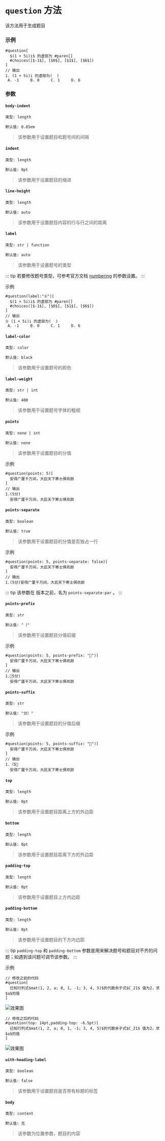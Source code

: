# `question` 方法

该方法用于生成题目

### 示例
```typst
#question[
  $(1 + 5i)i$ 的虚部为 #paren[]
  #choices([$-1$], [$0$], [$1$], [$6$])
]
// 输出
1. (1 + 5i)i 的虚部为(  )
 A. -1     B. 0     C. 1     D. 6
```
### 参数

#### `body-indent`

`类型: length`

`默认值: 0.85em`

>该参数用于设置题目和题号间的间隔

#### `indent`

`类型: length`

`默认值: 0pt`

>该参数用于设置题目的缩进

#### `line-height`

`类型: length`

`默认值: auto`

>该参数用于设置题目内容的行与行之间的距离

#### `label`

`类型: str | function`

`默认值: auto`

>该参数用于设置题号的类型

::: tip
若要修改题号类型，可参考官方文档 [numbering](https://typst.app/docs/reference/model/numbering/) 的参数设置。
:::

示例

```typst
#question(label:"①")[
  $(1 + 5i)i$ 的虚部为 #paren[]
  #choices([$-1$], [$0$], [$1$], [$6$])
]
// 输出
① (1 + 5i)i 的虚部为(  )
 A. -1     B. 0     C. 1     D. 6
```

#### `label-color`

`类型: color`

`默认值: black`

>该参数用于设置题号的颜色

#### `label-weight`

`类型: str | int`

`默认值: 400`

>该参数用于设置题号字体的粗细

#### `points`

`类型: none | int`

`默认值: none`

>该参数用于设置题目的分值

示例

```typst
#question(points: 5)[
  安得广厦千万间，大庇天下寒士俱欢颜
]
// 输出
1.(5分)
  安得广厦千万间，大庇天下寒士俱欢颜
```

#### `points-separate` <Badge type="warning" text="^0.1.3" />

`类型: boolean`

`默认值: true`

>该参数用于设置题目的分值是否独占一行

示例

```typst
#question(points: 5, points-separate: false)[
  安得广厦千万间，大庇天下寒士俱欢颜
]
// 输出
1.(5分)安得广厦千万间，大庇天下寒士俱欢颜
```

::: tip
该参数在 <Badge type="warning" text="0.1.3" /> 版本之前，名为 `points-separate-par` 。
:::

#### `points-prefix`

`类型: str`

`默认值: "（"`

>该参数用于设置题目分值前缀

示例

```typst
#question(points: 5, points-prefix: "🧡")[
  安得广厦千万间，大庇天下寒士俱欢颜
]
// 输出
1.🧡5分)
  安得广厦千万间，大庇天下寒士俱欢颜
```

#### `points-suffix`

`类型: str`

`默认值: "分）"`

>该参数用于设置题目的分值后缀

示例

```typst
#question(points: 5, points-suffix: "🧡")[
  安得广厦千万间，大庇天下寒士俱欢颜
]
// 输出
1.（5🧡
  安得广厦千万间，大庇天下寒士俱欢颜
```

#### `top`

`类型: length`

`默认值: 0pt`

>该参数用于设置题目距离上方的外边距

#### `bottom`

`类型: length`

`默认值: 0pt`

>该参数用于设置题目距离下方的外边距

#### `padding-top` <Badge type="warning" text="^0.1.7" />

`类型: length`

`默认值: 0pt`

>该参数用于设置题目上方内边距

#### `padding-bottom` <Badge type="warning" text="^0.1.7" />

`类型: length`

`默认值: 0pt`

>该参数用于设置题目的下方内边距

::: tip
`padding-top` 和 `padding-bottom` 参数是用来解决题号和题目对不齐的问题；如遇到该问题可调节该参数。
:::

示例

```typst
// 修改之前的代码
#question[
  已知行列式$mat(1, 2, a; 0, 1, -1; 3, 4, 5)$的代数余子式$C_21$ 值为2，求$a$的值
]
```

![效果图](/tips3.png)


```typst
// 修改之后的代码
#question(top: 14pt,padding-top: -6.5pt)[
  已知行列式$mat(1, 2, a; 0, 1, -1; 3, 4, 5)$的代数余子式$C_21$ 值为2，求$a$的值
]
```
![效果图](/tips4.png)

#### `with-heading-label`

`类型: boolean`

`默认值: false`

>该参数用于设置题目是否带有标题的标签

#### `body`

`类型: content`

`默认值: 无`

>该参数为位置参数，题目的内容